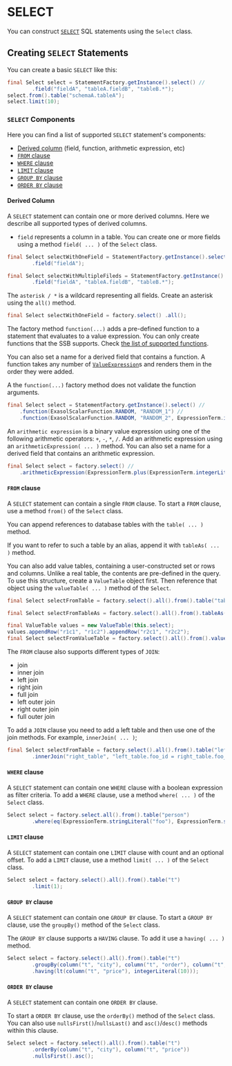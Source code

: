 # SELECT 

You can construct [`SELECT`](https://docs.exasol.com/sql/select.htm) SQL statements using the `Select` class.

## Creating `SELECT` Statements

You can create a basic `SELECT` like this:

```java
final Select select = StatementFactory.getInstance().select() //
        .field("fieldA", "tableA.fieldB", "tableB.*");
select.from().table("schemaA.tableA");
select.limit(10);
```

### `SELECT` Components

Here you can find a list of supported `SELECT` statement's components:

- [Derived column](#derived-column) (field, function, arithmetic expression, etc)
- [`FROM` clause](#from-clause)
- [`WHERE` clause](#where-clause)
- [`LIMIT` clause](#limit-clause)
- [`GROUP BY` clause](#group-by-clause)
- [`ORDER BY` clause](#order-by-clause)

#### Derived Column

A `SELECT` statement can contain one or more derived columns. Here we describe all supported types of derived columns.

- `field` represents a column in a table. You can create one or more fields using a method `field( ... )` of the `Select` class.

```java
final Select selectWithOneField = StatementFactory.getInstance().select() //
        .field("fieldA");

final Select selectWithMultipleFileds = StatementFactory.getInstance().select() //
        .field("fieldA", "tableA.fieldB", "tableB.*");
```

The `asterisk / *` is  a wildcard representing all fields. Create an asterisk using the `all()` method.

```java
final Select selectWithOneField = factory.select() .all();
```

The factory method `function(...)` adds a pre-defined function to a statement that evaluates to a value expression.
You can only create functions that the SSB supports. Check [the list of supported functions](../list_of_supported_exasol_functions.md).

You can also set a name for a derived field that contains a function. 
A function takes any number of [`ValueExpression`](../../../src/main/java/com/exasol/sql/expression/ValueExpression.java)s 
and renders them in the order they were added. 

A the `function(...)` factory method does not validate the function arguments.

```java
final Select select = StatementFactory.getInstance().select() //
    .function(ExasolScalarFunction.RANDOM, "RANDOM_1") //
    .function(ExasolScalarFunction.RANDOM, "RANDOM_2", ExpressionTerm.integerLiteral(5), ExpressionTerm.integerLiteral(20));
```

An `arithmetic expression` is a binary value expression using one of the following arithmetic operators: `+`, `-`, `*`, `/`.
Add an arithmetic expression using an `arithmeticExpression( ... )` method.
You can also set a name for a derived field that contains an arithmetic expression. 

```java
final Select select = factory.select() //
    .arithmeticExpression(ExpressionTerm.plus(ExpressionTerm.integerLiteral(1000), ExpressionTerm.integerLiteral(234)), "ADD");
```

#### `FROM` clause

A `SELECT` statement can contain a single `FROM` clause.
To start a `FROM` clause, use a method `from()` of the `Select` class.

You can append references to database tables with the `table( ... )` method.

If you want to refer to such a table by an alias,  append it with `tableAs( ... )` method.

You can also add value tables, containing a user-constructed set or rows and columns. Unlike a real table, the contents are pre-defined in the query. To use this structure, create a `ValueTable` object first. Then reference that object using the  `valueTable( ... )` method of the `Select`.

```java
final Select selectFromTable = factory.select().all().from().table("table1");

final Select selectFromTableAs = factory.select().all().from().tableAs("table", "t");

final ValueTable values = new ValueTable(this.select);
values.appendRow("r1c1", "r1c2").appendRow("r2c1", "r2c2");
final Select selectFromValueTable = factory.select().all().from().valueTable(values);
```

The `FROM` clause also supports different types of `JOIN`:

- join
- inner join
- left join
- right join
- full join
- left outer join
- right outer join
- full outer join

To add a `JOIN` clause you need to add a left table and then use one of the join methods. For example, `innerJoin( ... )`; 

```java
final Select selectFromTable = factory.select().all().from().table("left_table")
        .innerJoin("right_table", "left_table.foo_id = right_table.foo_id");  
```
#### `WHERE` clause

A `SELECT` statement can contain one `WHERE` clause with a boolean expression as filter criteria.
To add a `WHERE` clause, use a method `where( ... )` of the `Select` class. 

```java
Select select = factory.select.all().from().table("person")
        .where(eq(ExpressionTerm.stringLiteral("foo"), ExpressionTerm.stringLiteral("bar")));
```

#### `LIMIT` clause

A `SELECT` statement can contain one `LIMIT` clause with count and an optional offset.
To add a `LIMIT` clause, use a method `limit( ... )` of the `Select` class. 

```java
Select select = factory.select().all().from().table("t")
        .limit(1);
```

#### `GROUP BY` clause

A `SELECT` statement can contain one `GROUP BY` clause.
To start a `GROUP BY` clause, use the `groupBy()` method of the `Select` class. 

The `GROUP BY` clause supports a `HAVING` clause. To add it use a `having( ... )` method.

```java
Select select = factory.select().all().from().table("t")
        .groupBy(column("t", "city"), column("t", "order"), column("t", "price"))
        .having(lt(column("t", "price"), integerLiteral(10)));
```

#### `ORDER BY` clause

A `SELECT` statement can contain one `ORDER BY` clause.

To start a `ORDER BY` clause, use the `orderBy()` method of the `Select` class.
You can also use `nullsFirst()`/`nullsLast()` and `asc()`/`desc()` methods within this clause.


```java
Select select = factory.select().all().from().table("t")
        .orderBy(column("t", "city"), column("t", "price"))
        .nullsFirst().asc();
```
